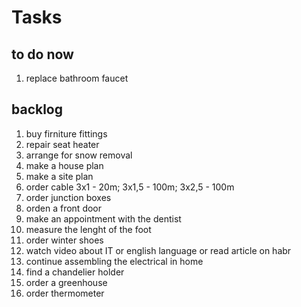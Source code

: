 #      Tasks

## to do now

1. replace bathroom faucet

## backlog

1. buy firniture fittings
2. repair seat heater
3. arrange for snow removal
4. make a house plan
5. make a site plan
6. order cable 3x1 - 20m; 3x1,5 - 100m; 3x2,5 - 100m
7. order junction boxes
8. orden a front door
9. make an appointment with the dentist
10. measure the lenght of the foot
11. order winter shoes
12. watch video about IT or english language or read article on habr
13. continue assembling the electrical in home
14. find a chandelier holder
15. order a greenhouse
16. order thermometer


